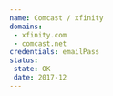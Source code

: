 ```yaml
---
name: Comcast / xfinity
domains: 
 - xfinity.com
 - comcast.net
credentials: emailPass
status:
 state: OK
 date: 2017-12
---
```

